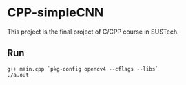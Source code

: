 # CPP-simpleCNN

This project is the final project of C/CPP course in SUSTech.

## Run
```text
g++ main.cpp `pkg-config opencv4 --cflags --libs`
./a.out
```
